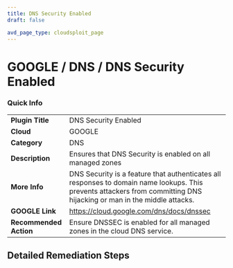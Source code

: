 ```yaml
---
title: DNS Security Enabled
draft: false

avd_page_type: cloudsploit_page
---
```


# GOOGLE / DNS / DNS Security Enabled

### Quick Info

| | |
|-|-|
| **Plugin Title** | DNS Security Enabled |
| **Cloud** | GOOGLE |
| **Category** | DNS |
| **Description** | Ensures that DNS Security is enabled on all managed zones |
| **More Info** | DNS Security is a feature that authenticates all responses to domain name lookups. This prevents attackers from committing DNS hijacking or man in the middle attacks. |
| **GOOGLE Link** | https://cloud.google.com/dns/docs/dnssec |
| **Recommended Action** | Ensure DNSSEC is enabled for all managed zones in the cloud DNS service. |

## Detailed Remediation Steps

